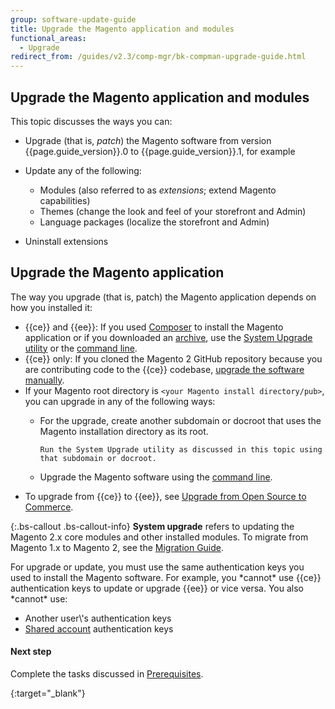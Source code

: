 ```yaml
---
group: software-update-guide
title: Upgrade the Magento application and modules
functional_areas:
  - Upgrade
redirect_from: /guides/v2.3/comp-mgr/bk-compman-upgrade-guide.html
---
```


<!-- Topic variables
{% capture ce %}{{site.data.var.ce}}{% endcapture %}
{% capture ee %}{{site.data.var.ee}}{% endcapture %}
-->

## Upgrade the Magento application and modules

This topic discusses the ways you can:

* Upgrade (that is, _patch_) the Magento software from version {{page.guide_version}}.0 to {{page.guide_version}}.1, for example
* Update any of the following:

  * Modules (also referred to as _extensions_; extend Magento capabilities)
  * Themes (change the look and feel of your storefront and Admin)
  * Language packages (localize the storefront and Admin)

* Uninstall extensions

## Upgrade the Magento application

The way you upgrade (that is, patch) the Magento application depends on how you installed it:

* {{ce}} and {{ee}}: If you used [Composer] to install the Magento application or if you downloaded an [archive], use the [System Upgrade utility] or the [command line].
* {{ce}} only: If you cloned the Magento 2 GitHub repository because you are contributing code to the {{ce}} codebase, [upgrade the software manually].
* If your Magento root directory is `<your Magento install directory/pub>`, you can upgrade in any of the following ways:
  * For the upgrade, create another subdomain or docroot that uses the Magento installation directory as its root. 

    ```
    Run the System Upgrade utility as discussed in this topic using that subdomain or docroot.
    ```

  * Upgrade the Magento software using the [command line].
* To upgrade from {{ce}} to {{ee}}, see [Upgrade from Open Source to Commerce].

{:.bs-callout .bs-callout-info}
**System upgrade** refers to updating the Magento 2.x core modules and other installed modules.
To migrate from Magento 1.x to Magento 2, see the [Migration Guide].

<div class="bs-callout bs-callout-warning" markdown="1">
For upgrade or update, you must use the same authentication keys you used to install the Magento software.
For example, you *cannot* use {{ce}} authentication keys to update or upgrade {{ee}} or vice versa.
You also *cannot* use:

* Another user\\'s authentication keys
* [Shared account] authentication keys
  </div>

#### Next step

Complete the tasks discussed in [Prerequisites].

<!-- ABBREVIATIONS -->

[archive]: {{page.baseurl}}/install/methods/archive.html

[command line]: {{page.baseurl}}/system-update-upgrade/cli.html

[composer]: {{page.baseurl}}/install-gde/composer.html

[migration guide]: {{page.baseurl}}/migration.html

[prerequisites]: {{page.baseurl}}/system-update-upgrade/prerequisites.html

[shared account]: http://docs.magento.com/m2/ce/user_guide/magento/magento-account-share.html

{:target="\_blank"}

[system upgrade utility]: {{page.baseurl}}/system-update-upgrade/product/start.html

[upgrade from open source to commerce]: {{page.baseurl}}/system-update-upgrade/edition.html

[upgrade the software manually]: {{page.baseurl}}/install/methods/git.html

